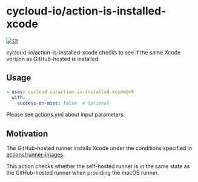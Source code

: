 # cycloud-io/action-is-installed-xcode

[![CI](https://github.com/cycloud-io/action-is-installed-xcode/actions/workflows/ci.yml/badge.svg)](https://github.com/cycloud-io/action-is-installed-xcode/actions/workflows/ci.yml)

cycloud-io/action-is-installed-xcode checks to see if the same Xcode version as GitHub-hosted is installed.

## Usage

```yaml
- uses: cycloud-io/action-is-installed-xcode@v0
  with:
    success-on-miss: false  # Optional
```

Please see [actions.yml](https://github.com/cycloud-io/action-is-installed-xcode/blob/main/action.yml) about input parameters.

## Motivation

The GitHub-hosted runner installs Xcode under the conditions specified in [actions/runner-images](https://github.com/actions/runner-images/blob/59a0b3727b675f4d29713127bca7726492d7a085/README.md#L121).

This action checks whether the self-hosted runner is in the same state as the GitHub-hosted runner when providing the macOS runner.
